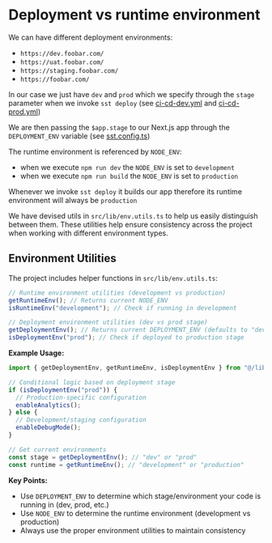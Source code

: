 # Deployment vs runtime environment

We can have different deployment environments:

- `https://dev.foobar.com/`
- `https://uat.foobar.com/`
- `https://staging.foobar.com/`
- `https://foobar.com/`

In our case we just have `dev` and `prod` which we specify through the `stage` parameter when we invoke `sst deploy` (see [ci-cd-dev.yml](https://github.com/bojidaryovchev/nextjs-sst-starter/blob/main/.github/workflows/ci-cd-dev.yml) and [ci-cd-prod.yml](https://github.com/bojidaryovchev/nextjs-sst-starter/blob/main/.github/workflows/ci-cd-prod.yml))

We are then passing the `$app.stage` to our Next.js app through the `DEPLOYMENT_ENV` variable (see [sst.config.ts](https://github.com/bojidaryovchev/nextjs-sst-starter/blob/main/sst.config.ts))

The runtime environment is referenced by `NODE_ENV`:

- when we execute `npm run dev` the `NODE_ENV` is set to `development`
- when we execute `npm run build` the `NODE_ENV` is set to `production`

Whenever we invoke `sst deploy` it builds our app therefore its runtime environment will always be `production`

We have devised utils in `src/lib/env.utils.ts` to help us easily distinguish between them. These utilities help ensure consistency across the project when working with different environment types.

## Environment Utilities

The project includes helper functions in `src/lib/env.utils.ts`:

```typescript
// Runtime environment utilities (development vs production)
getRuntimeEnv(); // Returns current NODE_ENV
isRuntimeEnv("development"); // Check if running in development

// Deployment environment utilities (dev vs prod stage)
getDeploymentEnv(); // Returns current DEPLOYMENT_ENV (defaults to "dev")
isDeploymentEnv("prod"); // Check if deployed to production stage
```

**Example Usage:**

```typescript
import { getDeploymentEnv, getRuntimeEnv, isDeploymentEnv } from "@/lib/env.utils";

// Conditional logic based on deployment stage
if (isDeploymentEnv("prod")) {
  // Production-specific configuration
  enableAnalytics();
} else {
  // Development/staging configuration
  enableDebugMode();
}

// Get current environments
const stage = getDeploymentEnv(); // "dev" or "prod"
const runtime = getRuntimeEnv(); // "development" or "production"
```

**Key Points:**

- Use `DEPLOYMENT_ENV` to determine which stage/environment your code is running in (dev, prod, etc.)
- Use `NODE_ENV` to determine the runtime environment (development vs production)
- Always use the proper environment utilities to maintain consistency
